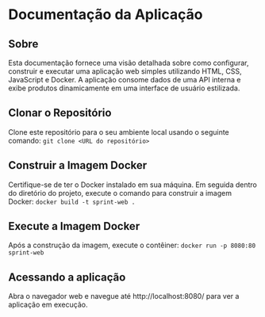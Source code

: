 # Documentação da Aplicação

## Sobre
Esta documentação fornece uma visão detalhada sobre como configurar, construir e executar uma aplicação web simples utilizando HTML, CSS, JavaScript e Docker.
A aplicação consome dados de uma API interna e exibe produtos dinamicamente em uma interface de usuário estilizada.

## Clonar o Repositório
Clone este repositório para o seu ambiente local usando o seguinte comando:
`git clone <URL do repositório>`

## Construir a Imagem Docker
Certifique-se de ter o Docker instalado em sua máquina. 
Em seguida dentro do diretório do projeto, execute o comando para construir a imagem Docker:
`docker build -t sprint-web .`

## Execute a Imagem Docker
Após a construção da imagem, execute o contêiner:
`docker run -p 8080:80 sprint-web`

## Acessando a aplicação
Abra o navegador web e navegue até http://localhost:8080/ para ver a aplicação em execução.